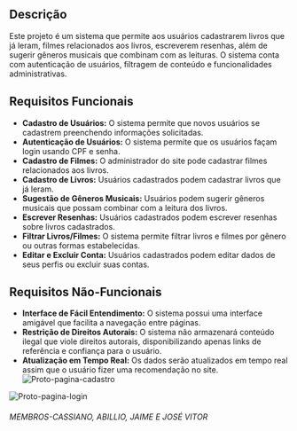 ## Descrição
Este projeto é um sistema que permite aos usuários cadastrarem livros que já leram, filmes relacionados aos livros, escreverem resenhas, além de sugerir gêneros musicais que combinam com as leituras. O sistema conta com autenticação de usuários, filtragem de conteúdo e funcionalidades administrativas.

## Requisitos Funcionais
- **Cadastro de Usuários:** O sistema permite que novos usuários se cadastrem preenchendo informações solicitadas.
- **Autenticação de Usuários:** O sistema permite que os usuários façam login usando CPF e senha.
- **Cadastro de Filmes:** O administrador do site pode cadastrar filmes relacionados aos livros.
- **Cadastro de Livros:** Usuários cadastrados podem cadastrar livros que já leram.
- **Sugestão de Gêneros Musicais:** Usuários podem sugerir gêneros musicais que possam combinar com a leitura dos livros.
- **Escrever Resenhas:** Usuários cadastrados podem escrever resenhas sobre livros cadastrados.
- **Filtrar Livros/Filmes:** O sistema permite filtrar livros e filmes por gênero ou outras formas estabelecidas.
- **Editar e Excluir Conta:** Usuários cadastrados podem editar dados de seus perfis ou excluir suas contas.

## Requisitos Não-Funcionais
- **Interface de Fácil Entendimento:** O sistema possui uma interface amigável que facilita a navegação entre páginas.
- **Restrição de Direitos Autorais:** O sistema não armazenará conteúdo ilegal que viole direitos autorais, disponibilizando apenas links de referência e confiança para o usuário.
- **Atualização em Tempo Real:** Os dados serão atualizados em tempo real assim que o usuário fizer uma recomendação no site.
![Proto-pagina-cadastro](https://github.com/user-attachments/assets/ff12d5a2-2df2-4401-b910-0fdd68c880af)


![Proto-pagina-login](https://github.com/user-attachments/assets/b35ec9c9-fa4d-45f2-8990-7256f8f7bfdb)

 
###### MEMBROS-CASSIANO, ABILLIO, JAIME E JOSÉ VITOR
